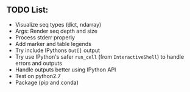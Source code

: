 ## TODO List:
- Visualize seq types (dict, ndarray)
- Args: Render seq depth and size
- Process stderr properly
- Add marker and table legends
- Try include IPythons `Out[]` output
- Try use IPython's safer `run_cell` (from `InteractiveShell`) to handle errors
  and outputs
- Handle outputs better using IPython API
- Test on python2.7
- Package (pip and conda)
